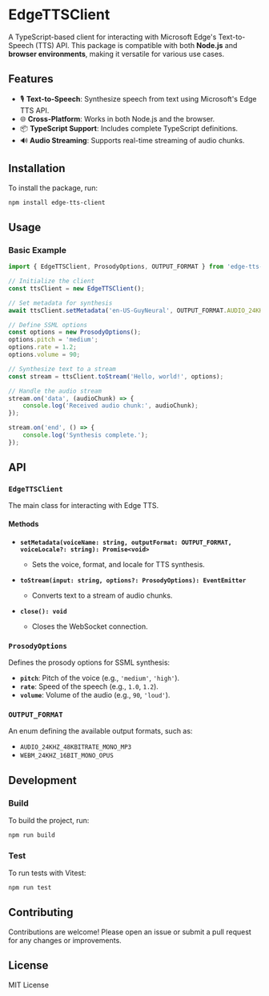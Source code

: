 # EdgeTTSClient

A TypeScript-based client for interacting with Microsoft Edge's Text-to-Speech (TTS) API. This package is compatible with both **Node.js** and **browser environments**, making it versatile for various use cases.

## Features
- 🎙️ **Text-to-Speech**: Synthesize speech from text using Microsoft's Edge TTS API.
- 🌐 **Cross-Platform**: Works in both Node.js and the browser.
- 📦 **TypeScript Support**: Includes complete TypeScript definitions.
- 🔊 **Audio Streaming**: Supports real-time streaming of audio chunks.

## Installation

To install the package, run:

```bash
npm install edge-tts-client
```

## Usage

### Basic Example

```typescript
import { EdgeTTSClient, ProsodyOptions, OUTPUT_FORMAT } from 'edge-tts-client';

// Initialize the client
const ttsClient = new EdgeTTSClient();

// Set metadata for synthesis
await ttsClient.setMetadata('en-US-GuyNeural', OUTPUT_FORMAT.AUDIO_24KHZ_48KBITRATE_MONO_MP3);

// Define SSML options
const options = new ProsodyOptions();
options.pitch = 'medium';
options.rate = 1.2;
options.volume = 90;

// Synthesize text to a stream
const stream = ttsClient.toStream('Hello, world!', options);

// Handle the audio stream
stream.on('data', (audioChunk) => {
    console.log('Received audio chunk:', audioChunk);
});

stream.on('end', () => {
    console.log('Synthesis complete.');
});
```

## API

### `EdgeTTSClient`
The main class for interacting with Edge TTS.

#### Methods

- **`setMetadata(voiceName: string, outputFormat: OUTPUT_FORMAT, voiceLocale?: string): Promise<void>`**
  - Sets the voice, format, and locale for TTS synthesis.

- **`toStream(input: string, options?: ProsodyOptions): EventEmitter`**
  - Converts text to a stream of audio chunks.

- **`close(): void`**
  - Closes the WebSocket connection.

### `ProsodyOptions`
Defines the prosody options for SSML synthesis:
- **`pitch`**: Pitch of the voice (e.g., `'medium'`, `'high'`).
- **`rate`**: Speed of the speech (e.g., `1.0`, `1.2`).
- **`volume`**: Volume of the audio (e.g., `90`, `'loud'`).

### `OUTPUT_FORMAT`
An enum defining the available output formats, such as:
- `AUDIO_24KHZ_48KBITRATE_MONO_MP3`
- `WEBM_24KHZ_16BIT_MONO_OPUS`

## Development

### Build
To build the project, run:

```bash
npm run build
```

### Test
To run tests with Vitest:

```bash
npm run test
```

## Contributing

Contributions are welcome! Please open an issue or submit a pull request for any changes or improvements.

## License

MIT License
